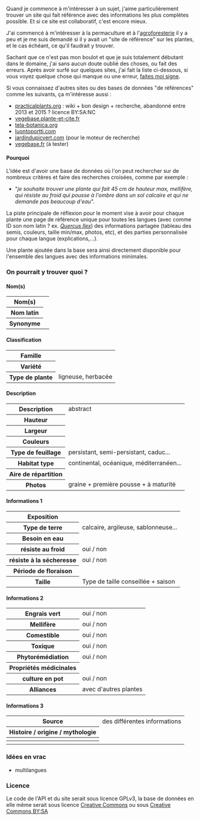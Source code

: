 Quand je commence à m'intéresser à un sujet, j'aime particulièrement trouver un site qui fait référence avec des informations les plus complètes possible. Et si ce site est collaboratif, c'est encore mieux.

J'ai commencé à m'intéresser à la permaculture et à l'[agroforesterie](https://fr.wikipedia.org/wiki/Agroforesterie) il y a peu et je me suis demandé si il y avait un "site de référence" sur les plantes, et le cas échéant, ce qu'il faudrait y trouver. 

Sachant que ce n'est pas mon boulot et que je suis totalement débutant dans le domaine, j'ai sans aucun doute oublié des choses, ou fait des erreurs. Après avoir surfé sur quelques sites, j'ai fait la liste ci-dessous, si vous voyez quelque chose qui manque ou une erreur, [faites moi signe](https://www.cyphercat.eu/about/).



Si vous connaissez d'autres sites ou des bases de données "de références" comme les suivants, ça m'intéresse aussi :

* [practicalplants.org](http://practicalplants.org) : wiki + bon design + recherche, abandonné entre 2013 et 2015 ? licence BY:SA:NC
* [vegebase.plante-et-cite.fr](http://www.vegebase.plante-et-cite.fr/vegebase-web/flows/main;jsessionid=2DA6BEA96425407D27BBC9805BB2E467?execution=e1s1)
* [tela-botanica.org](http://www.tela-botanica.org/page:eflore)
* [luontoportti.com](http://www.luontoportti.com/suomi/)
* [jardindupicvert.com](http://www.jardindupicvert.com/4daction/w/recherche_de_plantes.rplaniol?session=190mh5sg7ay8f) (pour le moteur de recherche)
* [vegebase.fr](http://www.vegebase.fr/vegebase-web/flows/main;jsessionid=A38DEDC12900864D5E03CB59B0700045?execution=e1s2) (à tester)

#### Pourquoi

L'idée est d'avoir une base de données où l'on peut rechercher sur de nombreux critères et faire des recherches croisées, comme par exemple : 

* "*je souhaite trouver une plante qui fait 45 cm de hauteur max, mellifère, qui résiste au froid qui pousse à l'ombre dans un sol calcaire et qui ne demande pas beaucoup d'eau*".

La piste principale de réflexion pour le moment vise à avoir pour chaque plante une page de référence unique pour toutes les langues (avec comme ID son nom latin ? ex. *[Quercus Ilex](https://fr.wikipedia.org/wiki/Ch%C3%AAne)*)  des informations partagée (tableau des semis, couleurs, taille min/max, photos, etc), et des parties personnalisée pour chaque langue (explications,...). 

Une plante ajoutée dans la base sera ainsi directement disponible pour l'ensemble des langues avec des informations minimales.

### On pourrait y trouver quoi ?

#### Nom(s)

<table>
<tr><th>Nom(s)</th><td></td></tr>
<tr><th>Nom latin</th><td></td></tr>
<tr><th>Synonyme</th><td></td></tr>
</table>

#### Classification

<table>
<tr><th>Famille</th><td></td></tr>
<tr><th>Variété</th><td></td></tr>
<tr><th>Type de plante</th><td>ligneuse, herbacée</td></tr>
</table>

#### Description

<table>
<tr><th>Description</th><td>abstract</td></tr>
<tr><th>Hauteur</th><td></td></tr>
<tr><th>Largeur</th><td></td></tr>
<tr><th>Couleurs</th><td></td></tr>
<tr><th>Type de feuillage</th><td>persistant, semi-persistant, caduc...</td></tr>
<tr><th>Habitat type</th><td>continental, océanique, méditerranéen...</td></tr>
<tr><th>Aire de répartition</th><td></td></tr>
<tr><th>Photos</th><td>graine + première pousse + à maturité</td></tr>

</table>

#### Informations 1

<table>
<tr><th>Exposition</th><td></td></tr>
<tr><th>Type de terre</th><td>calcaire, argileuse, sablonneuse...</td></tr>
<tr><th>Besoin en eau</th><td></td></tr>
<tr><th>résiste au froid</th><td>oui / non</td></tr>
<tr><th>résiste à la sécheresse</th><td>oui / non</td></tr>
<tr><th>Période de floraison</th><td></td></tr>
<tr><th>Taille</th><td>Type de taille conseillée + saison</td></tr>
</table>

#### Informations 2

<table>
<tr><th>Engrais vert</th><td>oui / non</td></tr>
<tr><th>Mellifère</th><td>oui / non</td></tr>
<tr><th>Comestible</th><td> oui / non</td></tr>
<tr><th>Toxique</th><td>oui / non</td></tr>
<tr><th>Phytorémédiation</th><td>oui / non</td></tr>
<tr><th>Propriétés médicinales</th><td></td></tr>
<tr><th>culture en pot</th><td>oui / non</td></tr>
<tr><th>Alliances</th><td>avec d'autres plantes</td></tr>
</table>

#### Informations 3


<table>
<tr><th>Source</th><td>des différentes informations</td></tr>
<tr><th>Histoire / origine / mythologie</th><td></td></tr>
<tr><th></th><td></td></tr>
<tr><th></th><td></td></tr>
</table> 

### Idées en vrac

* multilangues



### Licence

Le code de l'API et du site serait sous licence GPLv3, la base de données en elle même serait sous licence [Creative Commons](https://creativecommons.org/publicdomain/zero/1.0/deed.fr) ou sous [Creative Commons BY:SA](https://creativecommons.org/licenses/by-sa/2.0/fr/)


